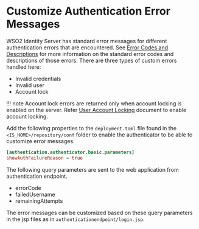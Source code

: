 # Customize Authentication Error Messages

WSO2 Identity Server has standard error messages for different authentication errors that are encountered. See [Error Codes and
Descriptions](../../../extend/errors/error-codes-and-descriptions) for more information on the standard error codes and descriptions of
those errors. There are three types of custom errors handled here:

-   Invalid credentials
-   Invalid user
-   Account lock

!!! note
    Account lock errors are returned only when account locking is enabled on the server. Refer [User Account Locking](../../../guides/identity-lifecycles/lock-account/) document to enable account locking.
    

Add the following properties to the `deployment.toml` file found in the `<IS_HOME>/repository/conf` folder to enable the authenticator to be able to customize error messages.

``` toml
[authentication.authenticator.basic.parameters]
showAuthFailureReason = true
```

The following query parameters are sent to the web application from authentication endpoint.

-   errorCode
-   failedUsername
-   remainingAttempts

The error messages can be customized based on these query parameters in the jsp files as in  `authenticationendpoint/login.jsp`.
